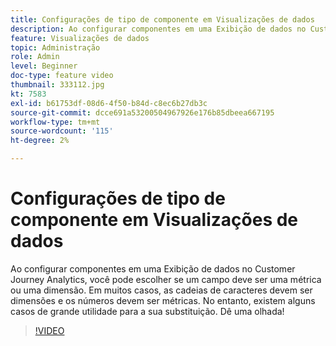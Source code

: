 ```yaml
---
title: Configurações de tipo de componente em Visualizações de dados
description: Ao configurar componentes em uma Exibição de dados no Customer Journey Analytics, você pode escolher se um campo deve ser uma métrica ou uma dimensão. Em muitos casos, as cadeias de caracteres devem ser dimensões e os números devem ser métricas. No entanto, existem alguns casos de grande utilidade para a sua substituição. Dê uma olhada!
feature: Visualizações de dados
topic: Administração
role: Admin
level: Beginner
doc-type: feature video
thumbnail: 333112.jpg
kt: 7583
exl-id: b61753df-08d6-4f50-b84d-c8ec6b27db3c
source-git-commit: dcce691a53200504967926e176b85dbeea667195
workflow-type: tm+mt
source-wordcount: '115'
ht-degree: 2%

---
```


# Configurações de tipo de componente em Visualizações de dados

Ao configurar componentes em uma Exibição de dados no Customer Journey Analytics, você pode escolher se um campo deve ser uma métrica ou uma dimensão. Em muitos casos, as cadeias de caracteres devem ser dimensões e os números devem ser métricas. No entanto, existem alguns casos de grande utilidade para a sua substituição. Dê uma olhada!

>[!VIDEO](https://video.tv.adobe.com/v/333112/?quality=12&learn=on)
